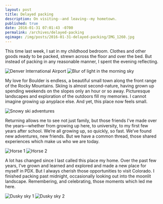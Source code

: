 ```yaml
---
layout: post
title: Delayed packing
description: On visiting--and leaving--my hometown.
published: true
date: 2016-01-31 07:01:43 -0700
permalink: /archives/delayed-packing
ogimage: /img/posts/2016-01-31-delayed-packing/IMG_1260.jpg
---
```

This time last week, I sat in my childhood bedroom. Clothes and other goods ready to be packed, strewn across the floor and over the bed. But instead of packing in any reasonable manner, I spent the evening reflecting.

![Denver International Airport][1]
![Blur of light in the morning sky][2]

My love for Boulder is endless, a beautiful small town along the front range of the Rocky Mountains. Skiing is almost second-nature, having grown up spending weekends on the slopes only an hour or so away. Picturesque landscapes and exploration of the outdoors fill my memories. I cannot imagine growing up anyplace else. And yet, this place now feels small.

![Snowy ski adventures][3]


Returning allows me to see not just family, but those friends I’ve made over the years—whether from growing up here, to university, to my first few years after school. We’re all growing up, so quickly, so fast. We’ve found new adventures, new friends. But we have a common thread, those shared experiences which make us who we are today.

![Horse 1][4]
![Horse 2][5]


A lot has changed since I last called this place my home. Over the past few years, I’ve grown and learned and explored and made a new place for myself in PDX. But I always cherish those opportunities to visit Colorado. I finished packing past midnight, occasionally looking out into the moonlit landscape. Remembering, and celebrating, those moments which led me here.

![Dusky sky 1][6]
![Dusky sky 2][7]

[1]: /img/posts/2016-01-31-delayed-packing/IMG_1223.jpg
[2]: /img/posts/2016-01-31-delayed-packing/IMG_1260.jpg
[3]: /img/posts/2016-01-31-delayed-packing/IMG_1693.jpg
[4]: /img/posts/2016-01-31-delayed-packing/IMG_1364.jpg
[5]: /img/posts/2016-01-31-delayed-packing/IMG_1692.jpg
[6]: /img/posts/2016-01-31-delayed-packing/IMG_1383.jpg
[7]: /img/posts/2016-01-31-delayed-packing/IMG_1436.jpg